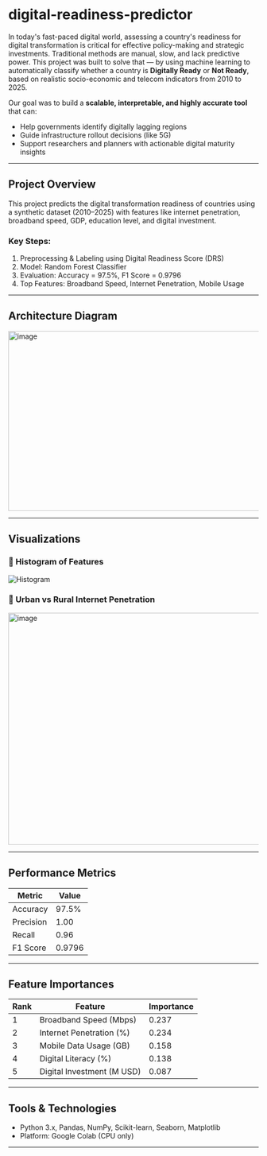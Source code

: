 # digital-readiness-predictor
In today's fast-paced digital world, assessing a country's readiness for digital transformation is critical for effective policy-making and strategic investments. Traditional methods are manual, slow, and lack predictive power. This project was built to solve that — by using machine learning to automatically classify whether a country is **Digitally Ready** or **Not Ready**, based on realistic socio-economic and telecom indicators from 2010 to 2025.

Our goal was to build a **scalable, interpretable, and highly accurate tool** that can:
- Help governments identify digitally lagging regions
- Guide infrastructure rollout decisions (like 5G)
- Support researchers and planners with actionable digital maturity insights

---

## Project Overview

This project predicts the digital transformation readiness of countries using a synthetic dataset (2010–2025) with features like internet penetration, broadband speed, GDP, education level, and digital investment.

### Key Steps:
1. Preprocessing & Labeling using Digital Readiness Score (DRS)
2. Model: Random Forest Classifier
3. Evaluation: Accuracy = 97.5%, F1 Score = 0.9796
4. Top Features: Broadband Speed, Internet Penetration, Mobile Usage

---

## Architecture Diagram
<img width="523" height="362" alt="image" src="https://github.com/user-attachments/assets/1b4eadac-18a8-4528-a759-34486077e83b" />

---

## Visualizations

### 🔹 Histogram of Features
![Histogram](histogram.png)

### 🔹 Urban vs Rural Internet Penetration
<img width="791" height="467" alt="image" src="https://github.com/user-attachments/assets/66976b3b-9496-43d3-af54-4442acbd7afc" />

---

## Performance Metrics

| Metric         | Value     |
|----------------|-----------|
| Accuracy       | 97.5%     |
| Precision      | 1.00      |
| Recall         | 0.96      |
| F1 Score       | 0.9796    |

---

## Feature Importances

| Rank | Feature                   | Importance |
|------|---------------------------|------------|
| 1    | Broadband Speed (Mbps)    | 0.237      |
| 2    | Internet Penetration (%)  | 0.234      |
| 3    | Mobile Data Usage (GB)    | 0.158      |
| 4    | Digital Literacy (%)      | 0.138      |
| 5    | Digital Investment (M USD)| 0.087      |

---

## Tools & Technologies
- Python 3.x, Pandas, NumPy, Scikit-learn, Seaborn, Matplotlib
- Platform: Google Colab (CPU only)

---
